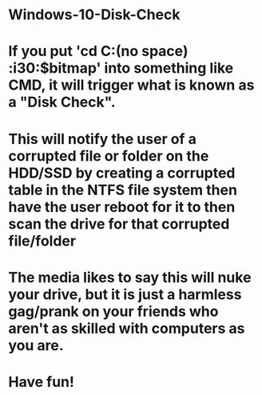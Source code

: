 # Windows-10-Disk-Check

# If you put 'cd C:\(no space) :i30:$bitmap' into something like CMD, it will trigger what is known as a "Disk Check".
# This will notify the user of a corrupted file or folder on the HDD/SSD by creating a corrupted table in the NTFS file system then have the user reboot for it to then scan the drive for that corrupted file/folder
# The media likes to say this will nuke your drive, but it is just a harmless gag/prank on your friends who aren't as skilled with computers as you are.
# Have fun!
